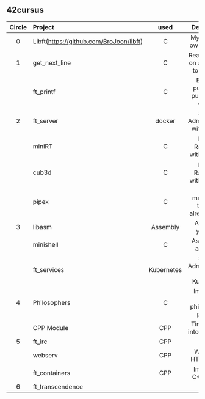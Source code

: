 ## 42cursus
| Circle | Project        |   used   | Description                               |
|:-:|:--------------------|:--------:|:-----------------------------------------:|
| 0 | Libft(https://github.com/BroJoon/libft)|    C     | My very first own C library               |
| 1 | get_next_line       |    C     | Reading a line on a fd is way too tedious |
|   | ft_printf           |    C     | Because putnbr and putstr aren’t enough   |
| 2 | ft_server           |  docker  | System Administration with Docker         |
|   | miniRT              |    C     | My ﬁrst RayTracer with miniLibX           |
|   | cub3d               |    C     | My ﬁrst RayCaster with miniLibX           |
|   | pipex               |    C     | UNIX mechanism that you already know      |                              
| 3 | libasm              | Assembly | Assembly yourself!                        |
|   | minishell           |    C     | As beautiful as a shell                   |
|   | ft_services         |Kubernetes| System Administration with Kubernetes     |
| 4 | Philosophers        |    C     | Implement Dining philosophers problem     |
|   | CPP Module          |   CPP    | Time to dive into C++ OOP!                |
| 5 | ft_irc              |   CPP    |                                           |
|   | webserv             |   CPP    | Write own HTTP server                     |
|   | ft_containers       |   CPP    | Implement C++98 STL                       |
| 6 | ft_transcendence    |          |                                           |
